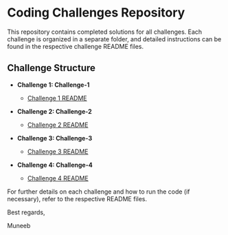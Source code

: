 # Coding Challenges Repository

This repository contains completed solutions for all challenges. Each challenge is organized in a separate folder, and detailed instructions can be found in the respective challenge README files.

## Challenge Structure

- **Challenge 1: Challenge-1**
  - [Challenge 1 README](./challenge-1/README.md)

- **Challenge 2: Challenge-2**
  - [Challenge 2 README](./challenge-2/README.md)

- **Challenge 3: Challenge-3**
  - [Challenge 3 README](./challenge-3/README.md)

- **Challenge 4: Challenge-4**
  - [Challenge 4 README](./challenge-4/README.md)

For further details on each challenge and how to run the code (if necessary), refer to the respective README files.

Best regards,

Muneeb
